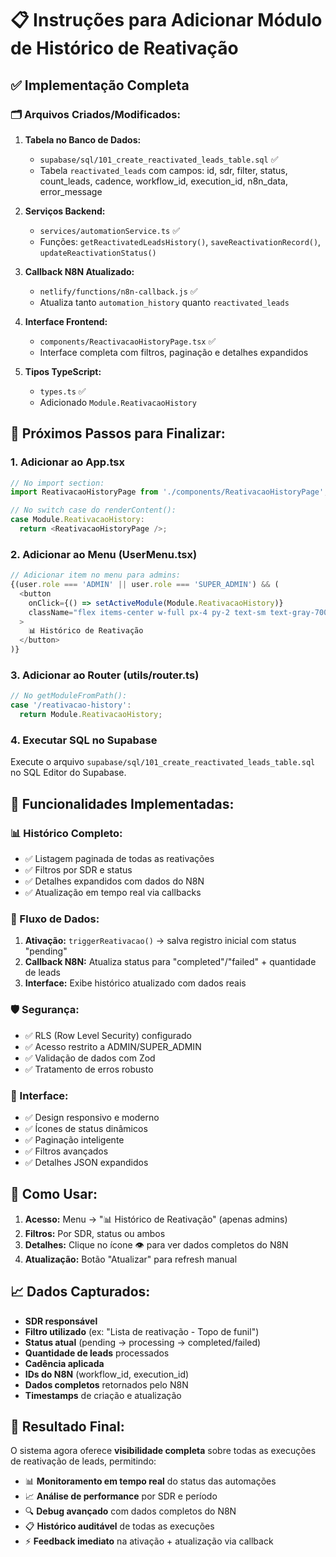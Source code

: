 # 📋 Instruções para Adicionar Módulo de Histórico de Reativação

## ✅ **Implementação Completa**

### 🗂️ **Arquivos Criados/Modificados:**

1. **Tabela no Banco de Dados:**
   - `supabase/sql/101_create_reactivated_leads_table.sql` ✅
   - Tabela `reactivated_leads` com campos: id, sdr, filter, status, count_leads, cadence, workflow_id, execution_id, n8n_data, error_message

2. **Serviços Backend:**
   - `services/automationService.ts` ✅
   - Funções: `getReactivatedLeadsHistory()`, `saveReactivationRecord()`, `updateReactivationStatus()`

3. **Callback N8N Atualizado:**
   - `netlify/functions/n8n-callback.js` ✅
   - Atualiza tanto `automation_history` quanto `reactivated_leads`

4. **Interface Frontend:**
   - `components/ReactivacaoHistoryPage.tsx` ✅
   - Interface completa com filtros, paginação e detalhes expandidos

5. **Tipos TypeScript:**
   - `types.ts` ✅
   - Adicionado `Module.ReativacaoHistory`

## 🔧 **Próximos Passos para Finalizar:**

### 1. **Adicionar ao App.tsx**
```typescript
// No import section:
import ReativacaoHistoryPage from './components/ReativacaoHistoryPage';

// No switch case do renderContent():
case Module.ReativacaoHistory:
  return <ReativacaoHistoryPage />;
```

### 2. **Adicionar ao Menu (UserMenu.tsx)**
```typescript
// Adicionar item no menu para admins:
{(user.role === 'ADMIN' || user.role === 'SUPER_ADMIN') && (
  <button
    onClick={() => setActiveModule(Module.ReativacaoHistory)}
    className="flex items-center w-full px-4 py-2 text-sm text-gray-700 hover:bg-gray-100"
  >
    📊 Histórico de Reativação
  </button>
)}
```

### 3. **Adicionar ao Router (utils/router.ts)**
```typescript
// No getModuleFromPath():
case '/reativacao-history':
  return Module.ReativacaoHistory;
```

### 4. **Executar SQL no Supabase**
Execute o arquivo `supabase/sql/101_create_reactivated_leads_table.sql` no SQL Editor do Supabase.

## 🎯 **Funcionalidades Implementadas:**

### **📊 Histórico Completo:**
- ✅ Listagem paginada de todas as reativações
- ✅ Filtros por SDR e status
- ✅ Detalhes expandidos com dados do N8N
- ✅ Atualização em tempo real via callbacks

### **🔄 Fluxo de Dados:**
1. **Ativação:** `triggerReativacao()` → salva registro inicial com status "pending"
2. **Callback N8N:** Atualiza status para "completed"/"failed" + quantidade de leads
3. **Interface:** Exibe histórico atualizado com dados reais

### **🛡️ Segurança:**
- ✅ RLS (Row Level Security) configurado
- ✅ Acesso restrito a ADMIN/SUPER_ADMIN
- ✅ Validação de dados com Zod
- ✅ Tratamento de erros robusto

### **📱 Interface:**
- ✅ Design responsivo e moderno
- ✅ Ícones de status dinâmicos
- ✅ Paginação inteligente
- ✅ Filtros avançados
- ✅ Detalhes JSON expandidos

## 🚀 **Como Usar:**

1. **Acesso:** Menu → "📊 Histórico de Reativação" (apenas admins)
2. **Filtros:** Por SDR, status ou ambos
3. **Detalhes:** Clique no ícone 👁️ para ver dados completos do N8N
4. **Atualização:** Botão "Atualizar" para refresh manual

## 📈 **Dados Capturados:**

- **SDR responsável**
- **Filtro utilizado** (ex: "Lista de reativação - Topo de funil")
- **Status atual** (pending → processing → completed/failed)
- **Quantidade de leads** processados
- **Cadência aplicada**
- **IDs do N8N** (workflow_id, execution_id)
- **Dados completos** retornados pelo N8N
- **Timestamps** de criação e atualização

## 🎉 **Resultado Final:**

O sistema agora oferece **visibilidade completa** sobre todas as execuções de reativação de leads, permitindo:

- 📊 **Monitoramento em tempo real** do status das automações
- 📈 **Análise de performance** por SDR e período
- 🔍 **Debug avançado** com dados completos do N8N
- 📋 **Histórico auditável** de todas as execuções
- ⚡ **Feedback imediato** na ativação + atualização via callback
